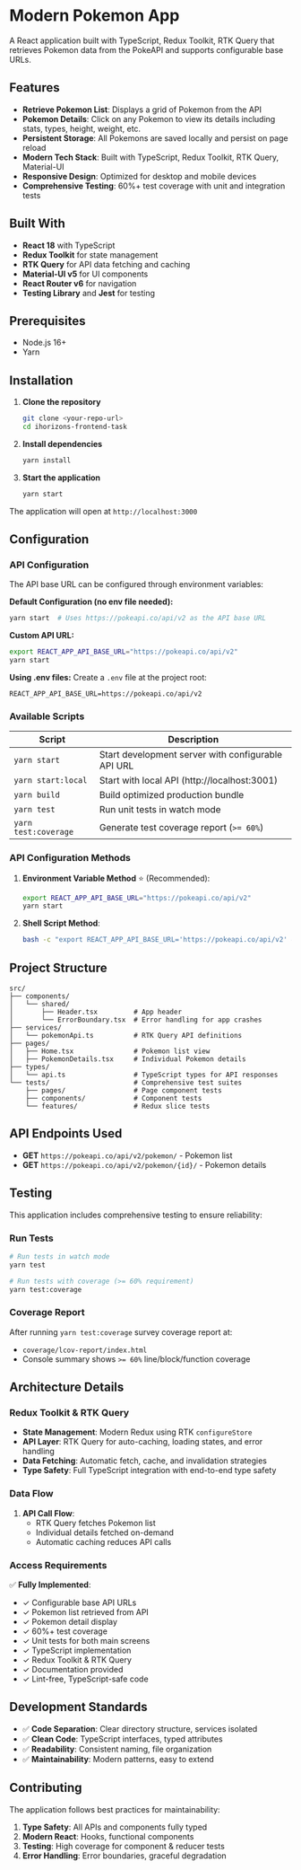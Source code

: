 # Modern Pokemon App

A React application built with TypeScript, Redux Toolkit, RTK Query that retrieves Pokemon data from the PokeAPI and supports configurable base URLs.

## Features

- **Retrieve Pokemon List**: Displays a grid of Pokemon from the API
- **Pokemon Details**: Click on any Pokemon to view its details including stats, types, height, weight, etc.
- **Persistent Storage**: All Pokemons are saved locally and persist on page reload
- **Modern Tech Stack**: Built with TypeScript, Redux Toolkit, RTK Query, Material-UI
- **Responsive Design**: Optimized for desktop and mobile devices
- **Comprehensive Testing**: 60%+ test coverage with unit and integration tests

## Built With

- **React 18** with TypeScript
- **Redux Toolkit** for state management
- **RTK Query** for API data fetching and caching  
- **Material-UI v5** for UI components
- **React Router v6** for navigation
- **Testing Library** and **Jest** for testing

## Prerequisites

- Node.js 16+
- Yarn

## Installation

1. **Clone the repository**
   ```bash
   git clone <your-repo-url>
   cd ihorizons-frontend-task
   ```

2. **Install dependencies**
   ```bash
   yarn install
   ```

3. **Start the application**
   ```bash
   yarn start
   ```

The application will open at `http://localhost:3000`

## Configuration

### API Configuration

The API base URL can be configured through environment variables:

**Default Configuration (no env file needed):**
```bash
yarn start  # Uses https://pokeapi.co/api/v2 as the API base URL
```

**Custom API URL:**
```bash
export REACT_APP_API_BASE_URL="https://pokeapi.co/api/v2"
yarn start
```

**Using .env files:**
Create a `.env` file at the project root:
```
REACT_APP_API_BASE_URL=https://pokeapi.co/api/v2
```

### Available Scripts

| Script | Description | 
|--------|-------------| 
| `yarn start` | Start development server with configurable API URL | 
| `yarn start:local` | Start with local API (http://localhost:3001) | 
| `yarn build` | Build optimized production bundle | 
| `yarn test` | Run unit tests in watch mode | 
| `yarn test:coverage` | Generate test coverage report (`>= 60%`) | 

### API Configuration Methods

1. **Environment Variable Method** ⭐ (Recommended):
   ```bash
   export REACT_APP_API_BASE_URL="https://pokeapi.co/api/v2"
   yarn start
   ```

2. **Shell Script Method**:
   ```bash
   bash -c "export REACT_APP_API_BASE_URL='https://pokeapi.co/api/v2' && yarn start"
   ```

## Project Structure

```
src/
├── components/
│   └── shared/
│       ├── Header.tsx         # App header
│       └── ErrorBoundary.tsx  # Error handling for app crashes
├── services/
│   └── pokemonApi.ts          # RTK Query API definitions
├── pages/
│   ├── Home.tsx               # Pokemon list view
│   ├── PokemonDetails.tsx     # Individual Pokemon details
├── types/
│   └── api.ts                 # TypeScript types for API responses
└── tests/                     # Comprehensive test suites
    ├── pages/                 # Page component tests
    ├── components/            # Component tests
    └── features/              # Redux slice tests
```

## API Endpoints Used

- **GET** `https://pokeapi.co/api/v2/pokemon/` - Pokemon list
- **GET** `https://pokeapi.co/api/v2/pokemon/{id}/` - Pokemon details

## Testing

This application includes comprehensive testing to ensure reliability:

### Run Tests

```bash
# Run tests in watch mode
yarn test

# Run tests with coverage (>= 60% requirement)
yarn test:coverage
```

### Coverage Report

After running `yarn test:coverage` survey coverage report at:
- `coverage/lcov-report/index.html`
- Console summary shows `>= 60%` line/block/function coverage

## Architecture Details

### Redux Toolkit & RTK Query

- **State Management**: Modern Redux using RTK `configureStore` 
- **API Layer**: RTK Query for auto-caching, loading states, and error handling
- **Data Fetching**: Automatic fetch, cache, and invalidation strategies
- **Type Safety**: Full TypeScript integration with end-to-end type safety

### Data Flow

1. **API Call Flow**: 
   - RTK Query fetches Pokemon list
   - Individual details fetched on-demand
   - Automatic caching reduces API calls

### Access Requirements

✅ **Fully Implemented**:
- ✓ Configurable base API URLs 
- ✓ Pokemon list retrieved from API
- ✓ Pokemon detail display 
- ✓ 60%+ test coverage  
- ✓ Unit tests for both main screens
- ✓ TypeScript implementation  
- ✓ Redux Toolkit & RTK Query
- ✓ Documentation provided
- ✓ Lint-free, TypeScript-safe code

## Development Standards

- ✅ **Code Separation**: Clear directory structure, services isolated
- ✅ **Clean Code**: TypeScript interfaces, typed attributes
- ✅ **Readability**: Consistent naming, file organization  
- ✅ **Maintainability**: Modern patterns, easy to extend

## Contributing

The application follows best practices for maintainability:

1. **Type Safety**: All APIs and components fully typed
2. **Modern React**: Hooks, functional components
3. **Testing**: High coverage for component & reducer tests  
4. **Error Handling**: Error boundaries, graceful degradation
